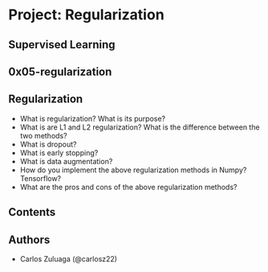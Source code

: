 # Project: Regularization
## Supervised Learning
## 0x05-regularization

## Regularization

- What is regularization? What is its purpose?
- What is are L1 and L2 regularization? What is the difference between the two methods?
- What is dropout?
- What is early stopping?
- What is data augmentation?
- How do you implement the above regularization methods in Numpy? Tensorflow?
- What are the pros and cons of the above regularization methods?

## Contents


## Authors

- Carlos Zuluaga  (@carlosz22)
